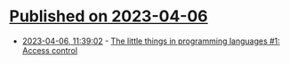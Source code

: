 # [Published on 2023-04-06](index.md)

* [2023-04-06, 11:39:02](https://lobste.rs/s/axwjuz/little_things_programming_languages_1) - [The little things in programming languages #1: Access control](https://chandlerc.blog/posts/little_things_1_access/)
